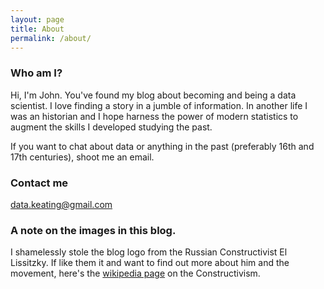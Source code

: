 ```yaml
---
layout: page
title: About
permalink: /about/
---
```

### Who am I?
Hi, I'm John. You've found my blog about becoming and being a data scientist.
I love finding a story in a jumble of information. In another life I was an historian and I hope harness the power of modern statistics to augment the skills I developed studying the past. 
 
If you want to chat about data or anything in the past (preferably 16th and 17th centuries), shoot me an email. 

### Contact me
[data.keating@gmail.com](mailto:data.keating@gmail.com)

### A note on the images in this blog.
I shamelessly stole the blog logo from the Russian Constructivist El Lissitzky. If like them it and want to find out more about him and the movement, here's the [wikipedia page](https://en.wikipedia.org/wiki/Constructivism_(art)) on the Constructivism.
